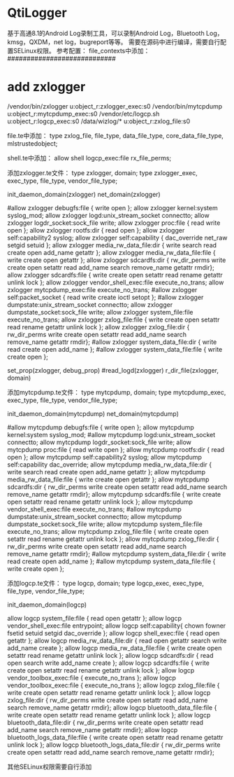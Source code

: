 # QtiLogger
基于高通8.1的Android Log录制工具，可以录制Android Log，Bluetooth Log，kmsg，QXDM，net log，bugreport等等。
需要在源码中进行编译，需要自行配置SELinux权限。
参考配置：
file_contexts中添加：
############################
# add zxlogger
/vendor/bin/zxlogger        u:object_r:zxlogger_exec:s0
/vendor/bin/mytcpdump        u:object_r:mytcpdump_exec:s0
/vendor/etc/logcp.sh         u:object_r:logcp_exec:s0
/data/wizlog/*               u:object_r:zxlog_file:s0

file.te中添加：
type zxlog_file, file_type, data_file_type, core_data_file_type, mlstrustedobject;

shell.te中添加：
allow shell logcp_exec:file rx_file_perms;

添加zxlogger.te文件：
type zxlogger, domain;
type zxlogger_exec, exec_type, file_type, vendor_file_type;

init_daemon_domain(zxlogger)
net_domain(zxlogger)

#allow zxlogger debugfs:file { write open };
allow zxlogger kernel:system syslog_mod;
allow zxlogger logd:unix_stream_socket connectto;
allow zxlogger logdr_socket:sock_file write;
allow zxlogger proc:file { read write open };
allow zxlogger rootfs:dir { read open };
allow zxlogger self:capability2 syslog;
allow zxlogger self:capability { dac_override net_raw setgid setuid };
allow zxlogger media_rw_data_file:dir { write search read create open add_name getattr };
allow zxlogger media_rw_data_file:file { write create open getattr };
allow zxlogger sdcardfs:dir { rw_dir_perms write create open setattr read add_name search remove_name getattr rmdir};
allow zxlogger sdcardfs:file { write create open setattr read rename getattr unlink lock };
allow zxlogger vendor_shell_exec:file execute_no_trans;
allow zxlogger mytcpdump_exec:file execute_no_trans;
#allow zxlogger self:packet_socket { read write create ioctl setopt };
#allow zxlogger dumpstate:unix_stream_socket connectto;
allow zxlogger dumpstate_socket:sock_file write;
allow zxlogger system_file:file execute_no_trans;
allow zxlogger zxlog_file:file { write create open setattr read rename getattr unlink lock };
allow zxlogger zxlog_file:dir { rw_dir_perms write create open setattr read add_name search remove_name getattr rmdir};
#allow zxlogger system_data_file:dir { write read create open add_name };
#allow zxlogger system_data_file:file { write create open };

set_prop(zxlogger, debug_prop)
#read_logd(zxlogger)
r_dir_file(zxlogger, domain)


添加mytcpdump.te文件：
type mytcpdump, domain;
type mytcpdump_exec, exec_type, file_type, vendor_file_type;

init_daemon_domain(mytcpdump)
net_domain(mytcpdump)

#allow mytcpdump debugfs:file { write open };
allow mytcpdump kernel:system syslog_mod;
#allow mytcpdump logd:unix_stream_socket connectto;
allow mytcpdump logdr_socket:sock_file write;
allow mytcpdump proc:file { read write open };
allow mytcpdump rootfs:dir { read open };
allow mytcpdump self:capability2 syslog;
allow mytcpdump self:capability dac_override;
allow mytcpdump media_rw_data_file:dir { write search read create open add_name getattr };
allow mytcpdump media_rw_data_file:file { write create open getattr };
allow mytcpdump sdcardfs:dir { rw_dir_perms write create open setattr read add_name search remove_name getattr rmdir};
allow mytcpdump sdcardfs:file { write create open setattr read rename getattr unlink lock };
allow mytcpdump vendor_shell_exec:file execute_no_trans;
#allow mytcpdump dumpstate:unix_stream_socket connectto;
allow mytcpdump dumpstate_socket:sock_file write;
allow mytcpdump system_file:file execute_no_trans;
allow mytcpdump zxlog_file:file { write create open setattr read rename getattr unlink lock };
allow mytcpdump zxlog_file:dir { rw_dir_perms write create open setattr read add_name search remove_name getattr rmdir};
#allow mytcpdump system_data_file:dir { write read create open add_name };
#allow mytcpdump system_data_file:file { write create open };



添加logcp.te文件：
type logcp, domain;
type logcp_exec, exec_type, file_type, vendor_file_type;

init_daemon_domain(logcp)

allow logcp system_file:file { read open getattr };
allow logcp vendor_shell_exec:file entrypoint;
allow logcp self:capability{ chown fowner fsetid setuid setgid dac_override };
allow logcp shell_exec:file { read open getattr };
allow logcp media_rw_data_file:dir { read open getattr search write add_name create };
allow logcp media_rw_data_file:file { write create open setattr read rename getattr unlink lock };
allow logcp sdcardfs:dir { read open search write add_name create };
allow logcp sdcardfs:file { write create open setattr read rename getattr unlink lock };
allow logcp vendor_toolbox_exec:file { execute_no_trans };
allow logcp vendor_toolbox_exec:file { execute_no_trans };
allow logcp zxlog_file:file { write create open setattr read rename getattr unlink lock };
allow logcp zxlog_file:dir { rw_dir_perms write create open setattr read add_name search remove_name getattr rmdir};
allow logcp bluetooth_data_file:file { write create open setattr read rename getattr unlink lock };
allow logcp bluetooth_data_file:dir { rw_dir_perms write create open setattr read add_name search remove_name getattr rmdir};
allow logcp bluetooth_logs_data_file:file { write create open setattr read rename getattr unlink lock };
allow logcp bluetooth_logs_data_file:dir { rw_dir_perms write create open setattr read add_name search remove_name getattr rmdir};

其他SELinux权限需要自行添加
